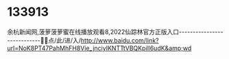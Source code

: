 # 133913
余杭新闻网,菠萝菠萝蜜在线播放观看8,2022仙踪林官方正版入口----------------------------💸💸点/此/进/入/http://www.baidu.com/link?url=NoK8PT47PahMhFH8Vie_jnciyIKNTTtVBQKpill6udK&amp;wd
